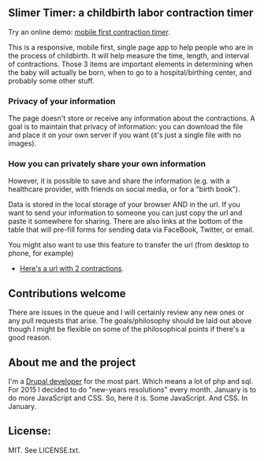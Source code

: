 ## Slimer Timer: a childbirth labor contraction timer

Try an online demo: [mobile first contraction timer](http://greggles.github.io/slimertimer/).

This is a responsive, mobile first, single page app to help people who are
in the process of childbirth. It will help measure the time, length, and
interval of contractions. Those 3 items are important elements in determining
when the baby will actually be born, when to go to a hospital/birthing center,
and probably some other stuff.

### Privacy of your information
The page doesn't store or receive any information about the contractions. A
goal is to maintain that privacy of information: you can download the file
and place it on your own server if you want (it's just a single file with
no images).

### How you can privately share your own information
However, it is possible to save and share the information (e.g. with a
healthcare provider, with friends on social media, or for a "birth book").

Data is stored in the local storage of your browser AND in the url. If you want
to send your information to someone you can just copy the url and paste it
somewhere for sharing. There are also links at the bottom of the table that will
pre-fill forms for sending data via FaceBook, Twitter, or email.

You might also want to use this feature to transfer the url (from desktop to
phone, for example)

* [Here's a url with 2 contractions](http://greggles.github.io/slimertimer/#[{"startedTime":1422895375,"stoppedTime":1422895415},{"startedTime":1422895585,"stoppedTime":1422895645}]).

## Contributions welcome

There are issues in the queue and I will certainly review any new ones or any
pull requests that arise. The goals/philosophy should be laid out above though I
might be flexible on some of the philosophical points if there's a good reason.

## About me and the project
I'm a [Drupal developer](http://drupal.org/u/greggles) for the most part. Which
means a lot of php and sql. For 2015 I decided to do "new-years resolutions"
every month. January is to do more JavaScript and CSS. So, here it is. Some
JavaScript. And CSS. In January.

## License:
MIT. See LICENSE.txt.
